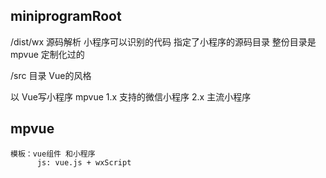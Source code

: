 ## miniprogramRoot 
  /dist/wx 源码解析  小程序可以识别的代码
  指定了小程序的源码目录
  整份目录是 mpvue 定制化过的

  /src 目录  Vue的风格

  以 Vue写小程序 
  mpvue 1.x  支持的微信小程序
  2.x 主流小程序

  ## mpvue 
    模板：vue组件 和小程序
          js: vue.js + wxScript
